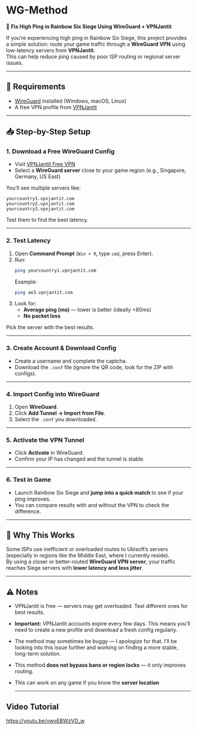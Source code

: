 # WG-Method
🚀 **Fix High Ping in Rainbow Six Siege Using WireGuard + VPNJantit**

If you’re experiencing high ping in Rainbow Six Siege, this project provides a simple solution: route your game traffic through a **WireGuard VPN** using low-latency servers from **VPNJantit**.  
This can help reduce ping caused by poor ISP routing or regional server issues.

---

## 🔧 Requirements
- [WireGuard](https://www.wireguard.com/install/) installed (Windows, macOS, Linux)  
- A free VPN profile from [VPNJantit](https://www.vpnjantit.com/free-vpn)

---

## 📥 Step-by-Step Setup

### 1. Download a Free WireGuard Config
- Visit [VPNJantit Free VPN](https://www.vpnjantit.com/free-vpn)  
- Select a **WireGuard server** close to your game region (e.g., Singapore, Germany, US East)  

You’ll see multiple servers like:  
```
yourcountry1.vpnjantit.com
yourcountry2.vpnjantit.com
yourcountry3.vpnjantit.com
```
Test them to find the best latency.

---

### 2. Test Latency
1. Open **Command Prompt** (`Win + R`, type `cmd`, press Enter).  
2. Run:
   ```sh
   ping yourcountry1.vpnjantit.com
   ```
   Example:
   ```sh
   ping ae3.vpnjantit.com
   ```
3. Look for:
   - **Average ping (ms)** — lower is better (ideally <80ms)  
   - **No packet loss**  

Pick the server with the best results.

---

### 3. Create Account & Download Config
- Create a username and complete the captcha.  
- Download the `.conf` file (ignore the QR code, look for the ZIP with configs).  

---

### 4. Import Config into WireGuard
1. Open **WireGuard**.  
2. Click **Add Tunnel → Import from File**.  
3. Select the `.conf` you downloaded.  

---

### 5. Activate the VPN Tunnel
- Click **Activate** in WireGuard.  
- Confirm your IP has changed and the tunnel is stable.  

---

### 6. Test in Game
- Launch Rainbow Six Siege and **jump into a quick match** to see if your ping improves.  
- You can compare results with and without the VPN to check the difference.  

---

## 🧠 Why This Works
Some ISPs use inefficient or overloaded routes to Ubisoft’s servers (especially in regions like the Middle East, where I currently reside).  
By using a closer or better-routed **WireGuard VPN server**, your traffic reaches Siege servers with **lower latency and less jitter**.

---

## ⚠️ Notes
- VPNJantit is free — servers may get overloaded. Test different ones for best results.  
- **Important:** VPNJantit accounts expire every few days. This means you’ll need to create a new profile and download a fresh config regularly.  
- The method may sometimes be buggy — I apologize for that. I’ll be looking into this issue further and working on finding a more stable, long-term solution.  
- This method **does not bypass bans or region locks** — it only improves routing.
- This can work on any game if you know the **server location**

  ---
## Video Tutorial 
https://youtu.be/vwoEBWzVD_w








